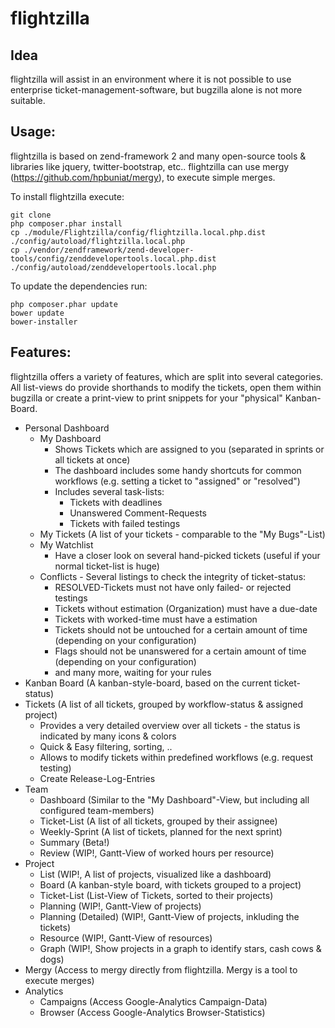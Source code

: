 flightzilla
=====

Idea
-----

flightzilla will assist in an environment where it is not possible to use enterprise ticket-management-software, but bugzilla alone is not more suitable.

Usage:
-----

flightzilla is based on zend-framework 2 and many open-source tools & libraries like jquery, twitter-bootstrap, etc.. flightzilla can use mergy (https://github.com/hpbuniat/mergy), to execute simple merges.

To install flightzilla execute:

    git clone
    php composer.phar install
    cp ./module/Flightzilla/config/flightzilla.local.php.dist ./config/autoload/flightzilla.local.php
    cp ./vendor/zendframework/zend-developer-tools/config/zenddevelopertools.local.php.dist ./config/autoload/zenddevelopertools.local.php

To update the dependencies run:

    php composer.phar update
    bower update
    bower-installer

Features:
-----

flightzilla offers a variety of features, which are split into several categories. All list-views do provide shorthands to modify the tickets, open them within bugzilla or create a print-view to print snippets for your "physical" Kanban-Board.

- Personal Dashboard
    - My Dashboard
        - Shows Tickets which are assigned to you (separated in sprints or all tickets at once)
        - The dashboard includes some handy shortcuts for common workflows (e.g. setting a ticket to "assigned" or "resolved")
        - Includes several task-lists:
            - Tickets with deadlines
            - Unanswered Comment-Requests
            - Tickets with failed testings
    - My Tickets (A list of your tickets - comparable to the "My Bugs"-List)
    - My Watchlist
        - Have a closer look on several hand-picked tickets (useful if your normal ticket-list is huge)
    - Conflicts - Several listings to check the integrity of ticket-status:
        - RESOLVED-Tickets must not have only failed- or rejected testings
        - Tickets without estimation (Organization) must have a due-date
        - Tickets with worked-time must have a estimation
        - Tickets should not be untouched for a certain amount of time (depending on your configuration)
        - Flags should not be unanswered for a certain amount of time (depending on your configuration)
        - and many more, waiting for your rules
- Kanban Board (A kanban-style-board, based on the current ticket-status)
- Tickets (A list of all tickets, grouped by workflow-status & assigned project)
    - Provides a very detailed overview over all tickets - the status is indicated by many icons & colors
    - Quick & Easy filtering, sorting, ..
    - Allows to modify tickets within predefined workflows (e.g. request testing)
    - Create Release-Log-Entries
- Team
    - Dashboard (Similar to the "My Dashboard"-View, but including all configured team-members)
    - Ticket-List (A list of all tickets, grouped by their assignee)
    - Weekly-Sprint (A list of tickets, planned for the next sprint)
    - Summary (Beta!)
    - Review (WIP!, Gantt-View of worked hours per resource)
- Project
    - List (WIP!, A list of projects, visualized like a dashboard)
    - Board (A kanban-style board, with tickets grouped to a project)
    - Ticket-List (List-View of Tickets, sorted to their projects)
    - Planning (WIP!, Gantt-View of projects)
    - Planning (Detailed) (WIP!, Gantt-View of projects, inkluding the tickets)
    - Resource (WIP!, Gantt-View of resources)
    - Graph (WIP!, Show projects in a graph to identify stars, cash cows & dogs)
- Mergy (Access to mergy directly from flightzilla. Mergy is a tool to execute merges)
- Analytics
    - Campaigns (Access Google-Analytics Campaign-Data)
    - Browser (Access Google-Analytics Browser-Statistics)
